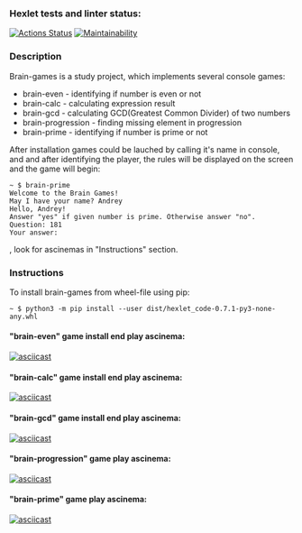 ### Hexlet tests and linter status:
[![Actions Status](https://github.com/AndreyZhelezov/python-project-lvl1/workflows/hexlet-check/badge.svg)](https://github.com/AndreyZhelezov/python-project-lvl1/actions)
[![Maintainability](https://api.codeclimate.com/v1/badges/a99a88d28ad37a79dbf6/maintainability)](https://codeclimate.com/github/codeclimate/codeclimate/maintainability)

### Description

Brain-games is a study project, which implements several console games:
* brain-even - identifying if number is even or not
* brain-calc - calculating expression result
* brain-gcd - calculating GCD(Greatest Common Divider) of two numbers
* brain-progression - finding missing element in progression
* brain-prime - identifying if number is prime or not

After installation games could be lauched by calling it's name in console,
and and after identifying the player, the rules will be displayed on the
screen and the game will begin:
```
~ $ brain-prime 
Welcome to the Brain Games!
May I have your name? Andrey
Hello, Andrey!
Answer "yes" if given number is prime. Otherwise answer "no".
Question: 181
Your answer: 

```
, look for ascinemas in "Instructions" section.

### Instructions

To install brain-games from wheel-file using pip:
```
~ $ python3 -m pip install --user dist/hexlet_code-0.7.1-py3-none-any.whl
```

#### "brain-even" game install end play ascinema:
[![asciicast](https://asciinema.org/a/x2aMQ1LHpYklcq559BVUIHUdo.svg)](https://asciinema.org/a/x2aMQ1LHpYklcq559BVUIHUdo)

#### "brain-calc" game install end play ascinema:
[![asciicast](https://asciinema.org/a/505210.svg)](https://asciinema.org/a/505210)

#### "brain-gcd" game install end play ascinema:
[![asciicast](https://asciinema.org/a/BjAzN1Btm1h5jXCpjqqLE4WHZ.svg)](https://asciinema.org/a/BjAzN1Btm1h5jXCpjqqLE4WHZ)

#### "brain-progression" game play ascinema:
[![asciicast](https://asciinema.org/a/DrsJ3p1QVbltAgXIP1TuxOEzl.svg)](https://asciinema.org/a/DrsJ3p1QVbltAgXIP1TuxOEzl)

#### "brain-prime" game play ascinema:
[![asciicast](https://asciinema.org/a/505489.svg)](https://asciinema.org/a/505489)
